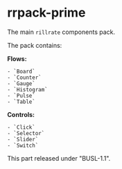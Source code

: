 # rrpack-prime

The main `rillrate` components pack.

The pack contains:

**Flows:**

    - `Board`
    - `Counter`
    - `Gauge`
    - `Histogram`
    - `Pulse`
    - `Table`

**Controls:**

    - `Click`
    - `Selector`
    - `Slider`
    - `Switch`

This part released under "BUSL-1.1".
